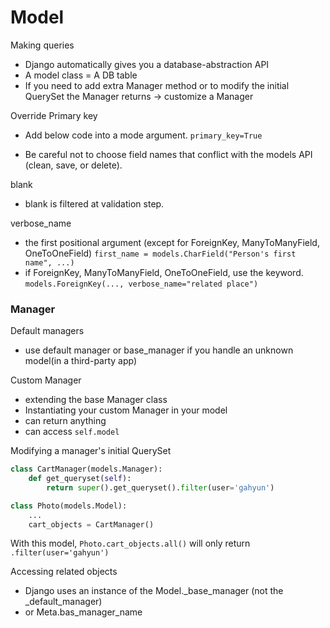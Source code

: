 # Model
Making queries
- Django automatically gives you a database-abstraction API
- A model class = A DB table
- If you need to add extra Manager method or to modify the initial QuerySet the Manager returns -> customize a Manager

Override Primary key 
- Add below code into a mode argument.
`primary_key=True`

- Be careful not to choose field names that conflict with the models API (clean, save, or delete).

 blank
- blank is filtered at validation step.

verbose_name
- the first positional argument (except for ForeignKey, ManyToManyField, OneToOneField)
`first_name = models.CharField("Person's first name", ...)`
- if ForeignKey, ManyToManyField, OneToOneField, use the keyword.
`models.ForeignKey(..., verbose_name="related place")`


### Manager
Default managers
- use default manager or base_manager if you handle an unknown model(in a third-party app)


Custom Manager
- extending the base Manager class
- Instantiating your custom Manager in your model
- can return anything
- can access `self.model`

Modifying a manager's initial QuerySet

```python
class CartManager(models.Manager):
    def get_queryset(self):
        return super().get_queryset().filter(user='gahyun')

class Photo(models.Model):
    ...
    cart_objects = CartManager()
```
With this model, `Photo.cart_objects.all()` will only return `.filter(user='gahyun')`


Accessing related objects
- Django uses an instance of the Model._base_manager (not the _default_manager)
- or Meta.bas_manager_name


